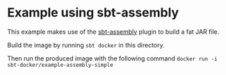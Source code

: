 Example using sbt-assembly
==========================
This example makes use of the [sbt-assembly](https://github.com/sbt/sbt-assembly) plugin to build a fat JAR file.

Build the image by running `sbt docker` in this directory.

Then run the produced image with the following command `docker run -i sbt-docker/example-assembly-simple`
